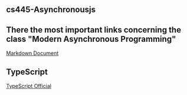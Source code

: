 ## cs445-Asynchronousjs
## There the most important links concerning the class "Modern Asynchronous Programming"
[Markdown Document](https://www.markdownguide.org/basic-syntax/#images-1)

## TypeScript 
[TypeScript Official](https://www.typescriptlang.org/)

